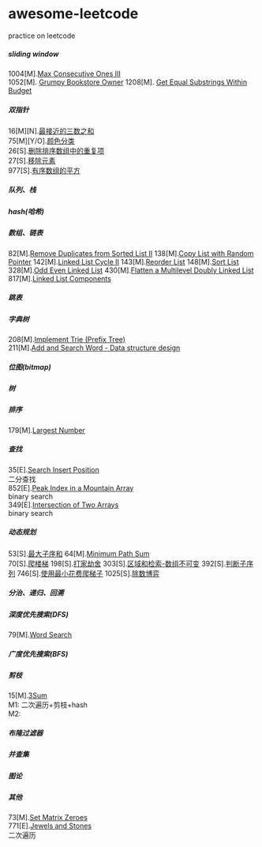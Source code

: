 # awesome-leetcode
practice on leetcode
##### sliding window
1004[M].[Max Consecutive Ones III](https://leetcode.com/problems/max-consecutive-ones-iii/)  
1052[M]. [Grumpy Bookstore Owner](https://leetcode.com/problems/grumpy-bookstore-owner/)
1208[M]. [Get Equal Substrings Within Budget](https://leetcode.com/problems/get-equal-substrings-within-budget/)
##### 双指针
16[M][N].[最接近的三数之和](https://leetcode-cn.com/problems/3sum-closest/)   
75[M][Y/O].[颜色分类](https://leetcode-cn.com/problems/sort-colors/)   
26[S].[删除排序数组中的重复项](https://leetcode-cn.com/problems/remove-duplicates-from-sorted-array/)  
27[S].[移除元素](https://leetcode-cn.com/problems/remove-element/)  
977[S].[有序数组的平方](https://leetcode-cn.com/problems/squares-of-a-sorted-array/)    
##### 队列、栈
##### hash(哈希)
##### 数组、链表
82[M].[Remove Duplicates from Sorted List II](https://leetcode.com/problems/remove-duplicates-from-sorted-list-ii/)
138[M].[Copy List with Random Pointer](https://leetcode.com/problems/copy-list-with-random-pointer/)
142[M].[Linked List Cycle II](https://leetcode.com/problems/linked-list-cycle-ii/)
143[M].[Reorder List](https://leetcode.com/problems/reorder-list/)
148[M].[Sort List](https://leetcode.com/problems/sort-list/)
328[M].[Odd Even Linked List](https://leetcode.com/problems/odd-even-linked-list/)
430[M].[Flatten a Multilevel Doubly Linked List](https://leetcode.com/problems/flatten-a-multilevel-doubly-linked-list/)
817[M].[Linked List Components](https://leetcode.com/problems/linked-list-components/)
##### 跳表
##### 字典树
208[M].[Implement Trie (Prefix Tree)](https://leetcode.com/problems/implement-trie-prefix-tree/)  
211[M].[Add and Search Word - Data structure design](https://leetcode.com/problems/add-and-search-word-data-structure-design/)  
##### 位图(bitmap)
##### 树
##### 排序
179[M].[Largest Number](https://leetcode.com/problems/largest-number/)
##### 查找
35[E].[Search Insert Position](https://leetcode.com/problems/search-insert-position/)  
二分查找  
852[E].[Peak Index in a Mountain Array](https://leetcode.com/problems/peak-index-in-a-mountain-array/)  
binary search  
349[E].[Intersection of Two Arrays](https://leetcode.com/problems/intersection-of-two-arrays/submissions/)  
binary search  
##### 动态规划
53[S].[最大子序和](https://leetcode-cn.com/problems/maximum-subarray/)
64[M].[Minimum Path Sum](https://leetcode.com/problems/minimum-path-sum/)  
70[S].[爬楼梯](https://leetcode-cn.com/problems/climbing-stairs/) 
198[S].[打家劫舍](https://leetcode-cn.com/problems/house-robber/)
303[S].[区域和检索-数组不可变](https://leetcode-cn.com/problems/range-sum-query-immutable/)
392[S].[判断子序列](https://leetcode-cn.com/problems/is-subsequence/)
746[S].[使用最小花费爬梯子](https://leetcode-cn.com/problems/min-cost-climbing-stairs/)
1025[S].[除数博弈](https://leetcode-cn.com/problems/divisor-game/)
##### 分治、递归、回溯
##### 深度优先搜索(DFS)
79[M].[Word Search](https://leetcode.com/problems/word-search/)  
##### 广度优先搜索(BFS)
##### 剪枝
15[M].[3Sum](https://leetcode.com/problems/3sum/)  
M1: 二次遍历+剪枝+hash  
M2:   
##### 布隆过滤器
##### 并查集
##### 图论
##### 其他
73[M].[Set Matrix Zeroes](https://leetcode.com/problems/set-matrix-zeroes/)  
771[E].[Jewels and Stones](https://leetcode.com/problems/jewels-and-stones/)  
二次遍历  
